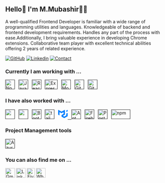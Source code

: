 ## Hello👋 I'm M.Mubashir👨‍💻

A well-qualified Frontend Developer is familiar with a wide range of programming utilities and languages. Knowledgeable of backend and frontend development requirements. Handles any part of the process with ease.Additionally, I bring valuable experience in developing Chrome extensions. Collaborative team player with excellent technical abilities offering 2 years of related experience.

[![GitHub](https://img.shields.io/badge/GITHUB-blue?style=for-the-badge&logo=github)](https://github.com/M-Mubashir674/)
[![Linkedin](https://img.shields.io/badge/MY%20PROFILE-Linkedin-blue?style=for-the-badge&logo=github)](https://www.linkedin.com/in/muhammad-mubashir674/)
[![Contact](https://img.shields.io/badge/CONTACT-GMAIL-yellow?style=for-the-badge&logo=gmail&logoColor=white)](mailto:muhammadmubashir674@gmail.com)

### Currently I am working with ...

<a href="" target="_blank" title="Node.js" rel="noreferrer"><img src="https://www.vectorlogo.zone/logos/nodejs/nodejs-icon.svg" alt="Node.js" width="30" height="30"/></a>&nbsp;&nbsp;
<a href="" target="_blank" title="JavaScript" rel="noreferrer"><img src="https://www.freepnglogos.com/uploads/javascript-png/javascript-vector-logo-yellow-png-transparent-javascript-vector-12.png" alt="JavaScript" width="30" height="30"/></a>&nbsp;&nbsp;
<a href="" target="_blank" title="ReactJS" rel="noreferrer"><img src="https://www.vectorlogo.zone/logos/reactjs/reactjs-icon.svg" alt="ReactJS" width="30" height="30"/></a>&nbsp;&nbsp;
<a href="" target="_blank" title="Expressjs" rel="noreferrer"><img src="https://ajeetchaulagain.com/static/7cb4af597964b0911fe71cb2f8148d64/87351/express-js.png" alt="Expressjs" width="40" height="30"/></a>&nbsp;&nbsp;
<a href="" target="_blank" title="MongoDB" rel="noreferrer"><img src="https://www.vectorlogo.zone/logos/mongodb/mongodb-icon.svg" alt="Mongo" width="30" height="30"/></a>&nbsp;&nbsp;
<a href="" target="_blank" title="Git" rel="noreferrer"><img src="https://www.vectorlogo.zone/logos/git-scm/git-scm-icon.svg" alt="Git" width="30" height="30"/></a>&nbsp;&nbsp;
<a href="" target="_blank" title="GitHub" rel="noreferrer"><img src="https://www.vectorlogo.zone/logos/github/github-tile.svg" alt="GitHub" width="30" height="30"/></a>&nbsp;&nbsp;

### I have also worked with ...

<a href="" title="HTML" target="_blank" rel="noreferrer"><img src="https://www.vectorlogo.zone/logos/w3_html5/w3_html5-icon.svg" alt="" width="30" height="30"/></a>&nbsp;&nbsp;
<a href="" title="CSS" target="_blank" rel="noreferrer"><img src="https://www.vectorlogo.zone/logos/w3_css/w3_css-icon.svg" alt="" width="30" height="30"/></a>&nbsp;&nbsp;
<a href="" title="Bootstrap" target="_blank" rel="noreferrer"><img src="https://www.vectorlogo.zone/logos/getbootstrap/getbootstrap-icon.svg" alt="Bootstarp" width="30" height="30"/></a>&nbsp;&nbsp;
<a href="" title="Tailwindcss" target="_blank" rel="noreferrer"><img src="https://www.vectorlogo.zone/logos/tailwindcss/tailwindcss-icon.svg" alt="tailwindcss" width="30" height="30"/></a>&nbsp;&nbsp;
<a href="" title="MUI" target="_blank" rel="noreferrer"><svg xmlns="http://www.w3.org/2000/svg" width="30" height="32" viewBox="0 0 36 32" fill="none" class="css-1170n61"><path fill-rule="evenodd" clip-rule="evenodd" d="M30.343 21.976a1 1 0 00.502-.864l.018-5.787a1 1 0 01.502-.864l3.137-1.802a1 1 0 011.498.867v10.521a1 1 0 01-.502.867l-11.839 6.8a1 1 0 01-.994.001l-9.291-5.314a1 1 0 01-.504-.868v-5.305c0-.006.007-.01.013-.007.005.003.012 0 .012-.007v-.006c0-.004.002-.008.006-.01l7.652-4.396c.007-.004.004-.015-.004-.015a.008.008 0 01-.008-.008l.015-5.201a1 1 0 00-1.5-.87l-5.687 3.277a1 1 0 01-.998 0L6.666 9.7a1 1 0 00-1.499.866v9.4a1 1 0 01-1.496.869l-3.166-1.81a1 1 0 01-.504-.87l.028-16.43A1 1 0 011.527.86l10.845 6.229a1 1 0 00.996 0L24.21.86a1 1 0 011.498.868v16.434a1 1 0 01-.501.867l-5.678 3.27a1 1 0 00.004 1.735l3.132 1.783a1 1 0 00.993-.002l6.685-3.839zM31 7.234a1 1 0 001.514.857l3-1.8A1 1 0 0036 5.434V1.766A1 1 0 0034.486.91l-3 1.8a1 1 0 00-.486.857v3.668z" fill="#007FFF"></path></svg>&nbsp;&nbsp;
<a href="" title="Ant Design" target="_blank" rel="noreferrer"><img src="https://gw.alipayobjects.com/zos/rmsportal/KDpgvguMpGfqaHPjicRK.svg" alt="Ant Design" width="30" height="30"/></a>&nbsp;&nbsp;
<a href="" title="Firebase" target="_blank" rel="noreferrer"><img src="https://www.vectorlogo.zone/logos/firebase/firebase-icon.svg" alt="Firebase" width="30" height="30"/></a>&nbsp;&nbsp;
<a href="" title="Postman" target="_blank" rel="noreferrer"><img src="https://www.vectorlogo.zone/logos/getpostman/getpostman-icon.svg" alt="Postman" width="30" height="30"/></a>&nbsp;&nbsp;
<a href="" title="npm" target="_blank" rel="noreferrer"><img src="https://www.vectorlogo.zone/logos/npmjs/npmjs-ar21.svg" alt="npm" width="60" height="30"/></a>&nbsp;&nbsp;

### Project Management tools
<a href="" title="Trello" target="_blank" rel="noreferrer"><img src="https://www.vectorlogo.zone/logos/trello/trello-tile.svg" alt="Azure" width="30" height="30"/></a>&nbsp;&nbsp;

### You can also find me on ...

<a href="mailto:muhammadmubashir674@gmail.com" target="_blank" title="muhammadmubashir674@gmail.com" rel="noreferrer"><img src="https://www.vectorlogo.zone/logos/gmail/gmail-tile.svg" alt="Gmail" width="30" height="30"/></a>
<a href="https://www.linkedin.com/in/M-Mubashir674/" target="_blank" title="LinkedIn" rel="noreferrer"><img src="https://www.vectorlogo.zone/logos/linkedin/linkedin-icon.svg" alt="LinkedIn" width="30" height="30"/></a>
<a href="https://www.fiverr.com/users/mmmubashir" title="M.Mubashir" target="_blank" rel="noreferrer"><img src="https://www.vectorlogo.zone/logos/fiverr/fiverr-ar21.svg" alt="Fiverr" width="25" height="30"/></a>
<a href="https://wa.me/923356164540?text=Hi!" title="M.Mubashir" target="_blank" rel="noreferrer"><img src="https://www.vectorlogo.zone/logos/whatsapp/whatsapp-tile.svg" alt="Whatsapp" width="30" height="30"/></a>
